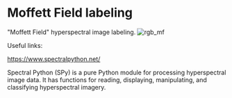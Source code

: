 # Moffett Field labeling
"Moffett Field" hyperspectral image labeling.
![rgb_mf](https://user-images.githubusercontent.com/32631025/130922046-b5047a45-c37f-43c6-bbb0-5baf80286ff3.png)

Useful links:

https://www.spectralpython.net/

  Spectral Python (SPy) is a pure Python module for processing hyperspectral image data. It has functions for reading, displaying, manipulating, and classifying hyperspectral  imagery.
